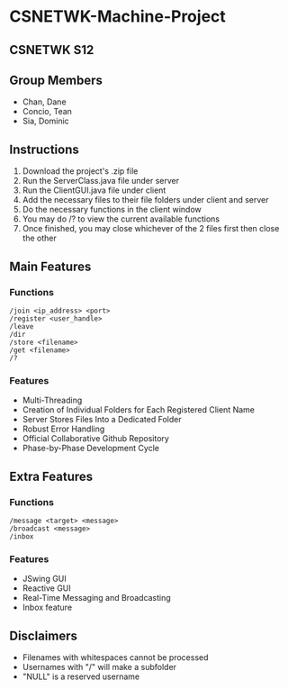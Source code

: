 # CSNETWK-Machine-Project



## CSNETWK S12

## Group Members
- Chan, Dane
- Concio, Tean
- Sia, Dominic



## Instructions
1. Download the project's .zip file
2. Run the ServerClass.java file under server
3. Run the ClientGUI.java file under client
4. Add the necessary files to their file folders under client and server
5. Do the necessary functions in the client window
6. You may do /? to view the current available functions
7. Once finished, you may close whichever of the 2 files first then close the other



## Main Features

### Functions
    /join <ip_address> <port>
    /register <user_handle>
    /leave
    /dir
    /store <filename>
    /get <filename>
    /?

### Features
- Multi-Threading
- Creation of Individual Folders for Each Registered Client Name
- Server Stores Files Into a Dedicated Folder
- Robust Error Handling
- Official Collaborative Github Repository
- Phase-by-Phase Development Cycle



## Extra Features

### Functions
    /message <target> <message>
    /broadcast <message>
    /inbox

### Features
- JSwing GUI
- Reactive GUI
- Real-Time Messaging and Broadcasting
- Inbox feature



## Disclaimers
- Filenames with whitespaces cannot be processed
- Usernames with "/" will make a subfolder
- "NULL" is a reserved username